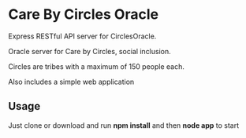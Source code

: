 # Care By Circles Oracle

Express RESTful API server for CirclesOracle.

Oracle server for Care by Circles, social inclusion.

Circles are tribes with a maximum of 150 people each.

Also includes a simple web application

## Usage ##
Just clone or download and run **npm install** and then **node app** to start